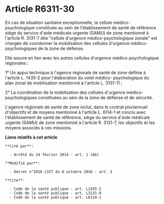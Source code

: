 # Article R6311-30

En cas de situation sanitaire exceptionnelle, la cellule médico-psychologique constituée au sein de l'établissement de santé
de référence siège du service d'aide médicale urgente (SAMU) de zone mentionné à l'article R. 3131-7 dite "cellule d'urgence
médico-psychologique zonale" est chargée de coordonner la mobilisation des cellules d'urgence médico-psychologiques de la
zone de défense. 

Elle assure en lien avec les autres cellules d'urgence médico-psychologique régionales : 

1° Un appui technique à l'agence régionale de santé de zone définie à l'article L. 1435-2 pour l'élaboration du volet médico-
psychologique du plan zonal de mobilisation mentionné à l'article L. 3131-11 ;

2° La coordination de la mobilisation des cellules d'urgence médico-psychologiques constituées au sein de la zone de défense
et de sécurité.

L'agence régionale de santé de zone inclut, dans le contrat pluriannuel d'objectifs et de moyens mentionné à l'article L.
6114-1 et conclu avec l'établissement de santé de référence, siège du service d'aide médicale urgente (SAMU) de zone
mentionné à l'article R. 3131-7, les objectifs et les moyens associés à ces missions.

**Liens relatifs à cet article**

	**Cité par**:

	  - Arrêté du 24 février 2014 - art. 1 (Ab)

	**Modifié par**:

	  - Décret n°2016-1327 du 6 octobre 2016 - art. 3

	**Cite**:

	  - Code de la santé publique - art. L1435-2
	  - Code de la santé publique - art. L3131-9
	  - Code de la santé publique - art. L6114-1
